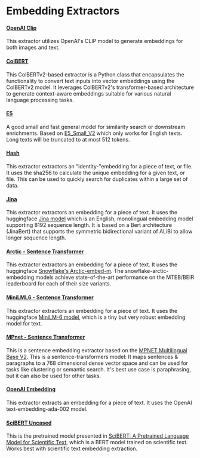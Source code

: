 # Embedding Extractors

#### [OpenAI Clip](https://github.com/tensorlakeai/indexify-extractors/tree/main/embedding/clip_embedding)
This extractor utilizes OpenAI's CLIP model to generate embeddings for both images and text.

#### [ColBERT](https://github.com/tensorlakeai/indexify-extractors/tree/main/embedding/colbert)
This ColBERTv2-based extractor is a Python class that encapsulates the functionality to convert text inputs into vector embeddings using the ColBERTv2 model. It leverages ColBERTv2's transformer-based architecture to generate context-aware embeddings suitable for various natural language processing tasks.

#### [E5](https://github.com/tensorlakeai/indexify-extractors/tree/main/embedding/e5_embedding)
A good small and fast general model for similarity search or downstream enrichments.
Based on [E5_Small_V2](https://huggingface.co/intfloat/e5-small-v2) which only works for English texts. Long texts will be truncated to at most 512 tokens.

#### [Hash](https://github.com/tensorlakeai/indexify-extractors/tree/main/embedding/hash-embedding)
This extractor extractors an "identity-"embedding for a piece of text, or file. It uses the sha256 to calculate the unique embedding for a given text, or file. This can be used to quickly search for duplicates within a large set of data.

#### [Jina](https://github.com/tensorlakeai/indexify-extractors/tree/main/embedding/jina_base_en)
This extractor extractors an embedding for a piece of text.
It uses the huggingface [Jina model](https://huggingface.co/jinaai/jina-embeddings-v2-base-en) which is an English, monolingual embedding model supporting 8192 sequence length. It is based on a Bert architecture (JinaBert) that supports the symmetric bidirectional variant of ALiBi to allow longer sequence length.

#### [Arctic - Sentence Transformer](https://github.com/tensorlakeai/indexify-extractors/tree/main/embedding/arctic)
This extractor extractors an embedding for a piece of text.
It uses the huggingface [Snowflake's Arctic-embed-m](https://huggingface.co/Snowflake/snowflake-arctic-embed-m). The snowflake-arctic-embedding models achieve state-of-the-art performance on the MTEB/BEIR leaderboard for each of their size variants.

#### [MiniLML6 - Sentence Transformer](https://github.com/tensorlakeai/indexify-extractors/tree/main/embedding/minilm-l6)
This extractor extractors an embedding for a piece of text.
It uses the huggingface [MiniLM-6 model](https://huggingface.co/sentence-transformers/all-MiniLM-L6-v2), which is a tiny but very robust embedding model for text.

#### [MPnet - Sentence Transformer](https://github.com/tensorlakeai/indexify-extractors/tree/main/embedding/mpnet)
This is a sentence embedding extractor based on the [MPNET Multilingual Base V2](https://huggingface.co/sentence-transformers/paraphrase-multilingual-mpnet-base-v2).
This is a sentence-transformers model: It maps sentences & paragraphs to a 768 dimensional dense vector space and can be used for tasks like clustering or semantic search.
It's best use case is paraphrasing, but it can also be used for other tasks.

#### [OpenAI Embedding](https://github.com/tensorlakeai/indexify-extractors/tree/main/embedding/openai-embedding)
This extractor extracts an embedding for a piece of text.
It uses the OpenAI text-embedding-ada-002 model.

#### [SciBERT Uncased](https://github.com/tensorlakeai/indexify-extractors/tree/main/embedding/scibert)
This is the pretrained model presented in [SciBERT: A Pretrained Language Model for Scientific Text](https://www.aclweb.org/anthology/D19-1371/), which is a BERT model trained on scientific text.
Works best with scientific text embedding extraction.

